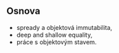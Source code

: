 ## Osnova

* spready a objektová immutabilita,
* deep and shallow equality,
* práce s objektovým stavem.
